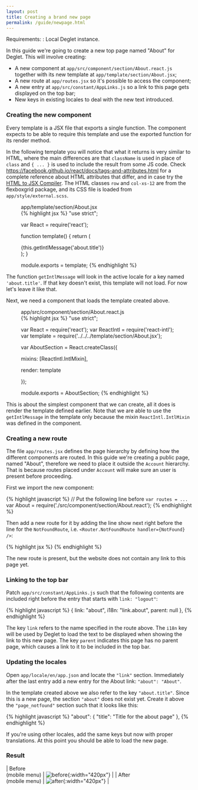 ```yaml
---
layout: post
title: Creating a brand new page
permalink: /guide/newpage.html
---
```


Requirements:
: Local Deglet instance.


<!-- excerpt.start -->

In this guide we're going to create a new top page named "About" for
Deglet. This will involve creating:

* A new component at `app/src/component/section/About.react.js` together
  with its new template at `app/template/section/About.jsx`;
* A new route at `app/routes.jsx` so it's possible to access the component;
* A new entry at `app/src/constant/AppLinks.js` so a link to this page
  gets displayed on the top bar;
* New keys in existing locales to deal with the new text introduced.

<!-- excerpt.end -->


### Creating the new component

Every template is a JSX file that exports a single function. The
component expects to be able to require this template and use the
exported function for its render method.

In the following template you will notice that what it returns is very
similar to HTML, where the main differences are that `className` is
used in place of `class` and `{ ... }` is used to include the result
from some JS code. Check <https://facebook.github.io/react/docs/tags-and-attributes.html>
for a complete reference about HTML attributes that differ, and in case
try the [HTML to JSX Compiler](http://facebook.github.io/react/html-jsx.html).
The HTML classes `row` and `col-xs-12` are from the flexboxgrid
package, and its CSS file is loaded from `app/style/external.scss`.

<figure>
<figcaption>app/template/section/About.jsx</figcaption>
{% highlight jsx %}
"use strict";

var React = require('react');

function template() {
  return (
    <section className="row">
      <div className="col-xs-12">
        {this.getIntlMessage('about.title')}
      </div>
    </section>
  );
}

module.exports = template;
{% endhighlight %}
</figure>

The function `getIntlMessage` will look in the active locale for a key
named `'about.title'`. If that key doesn't exist, this template will not
load. For now let's leave it like that.


Next, we need a component that loads the template created above.

<figure>
<figcaption>app/src/component/section/About.react.js</figcaption>
{% highlight jsx %}
"use strict";

var React = require('react');
var ReactIntl = require('react-intl');
var template = require('../../../template/section/About.jsx');

var AboutSection = React.createClass({

  mixins: [ReactIntl.IntlMixin],

  render: template

});

module.exports = AboutSection;
{% endhighlight %}
</figure>

This is about the simplest component that we can create, all it does is
render the template defined earlier. Note that we are able to use the
`getIntlMessage` in the template only because the mixin
`ReactIntl.IntlMixin` was defined in the component.


### Creating a new route

The file `app/routes.jsx` defines the page hierarchy by defining how the
different components are routed. In this guide we're creating a
public page, named "About", therefore we need to place it outside the
`Account` hierarchy. That is because routes placed under `Account` will
make sure an user is present before proceeding.

First we import the new component:

{% highlight javascript %}
// Put the following line before `var routes = ...`
var About = require('./src/component/section/About.react');
{% endhighlight %}

Then add a new route for it by adding the line show next right before the
line for the `NotFoundRoute`, i.e.
`<Router.NotFoundRoute handler={NotFound} />`:

{% highlight jsx %}
<Route name="about" handler={About} />
{% endhighlight %}

The new route is present, but the website does not contain any link to
this page yet.


### Linking to the top bar

Patch `app/src/constant/AppLinks.js` such that the following contents
are included right before the entry that starts with `link: "logout"`:

{% highlight javascript %}
{
  link: "about",
  i18n: "link.about",
  parent: null
},
{% endhighlight %}

The key `link` refers to the name specified in the route above. The
`i18n` key will be used by Deglet to load the text to be displayed when
showing the link to this new page. The key `parent` indicates this page
has no parent page, which causes a link to it to be included in the top
bar.


### Updating the locales

Open `app/locale/en/app.json` and locate the `"link"` section. Immediately
after the last entry add a new entry for the About link: `"about":
"About"`.

In the template created above we also refer to the key `"about.title"`.
Since this is a new page, the section `"about"` does not exist yet.
Create it above the `"page_notfound"` section such that it looks like
this:

{% highlight javascript %}
"about": {
  "title": "Title for the about page"
},
{% endhighlight %}

If you're using other locales, add the same keys but now with proper
translations. At this point you should be able to load the new page.


### Result

| Before <br/> (mobile menu) | ![before](./img/before_about_mobile.png){:width="420px"} |
| After <br/> (mobile menu) | ![after](./img/after_about_mobile.png){:width="420px"} |
